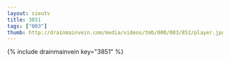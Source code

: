 ```yaml
--- 
layout: sieutv
title: 3851
tags: ["003"]
thumb: http://drainmainvein.com/media/videos/tmb/000/003/851/player.jpg
---
```

{% include drainmainvein key="3851" %} 
